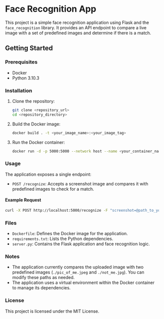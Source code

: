 # Face Recognition App

This project is a simple face recognition application using Flask and the `face_recognition` library. It provides an API endpoint to compare a live image with a set of predefined images and determine if there is a match.

## Getting Started

### Prerequisites

- Docker
- Python 3.10.3

### Installation

1. Clone the repository:

   ```sh
   git clone <repository_url>
   cd <repository_directory>
   ```

2. Build the Docker image:

   ```sh
   docker build . -t <your_image_name>:<your_image_tag>
   ```

3. Run the Docker container:
   ```sh
   docker run -d -p 5000:5000 --network host --name <your_container_name> <your_image_name>:<your_image_tag>
   ```

### Usage

The application exposes a single endpoint:

- `POST /recognize`: Accepts a screenshot image and compares it with predefined images to check for a match.

#### Example Request

```sh
curl -X POST http://localhost:5000/recognize -F "screenshot=@path_to_your_image.jpg"
```

### Files

- `Dockerfile`: Defines the Docker image for the application.
- `requirements.txt`: Lists the Python dependencies.
- `server.py`: Contains the Flask application and face recognition logic.

### Notes

- The application currently compares the uploaded image with two predefined images (`./pic_of_me.jpeg` and `./not_me.jpg`). You can modify these paths as needed.
- The application uses a virtual environment within the Docker container to manage its dependencies.

### License

This project is licensed under the MIT License.
